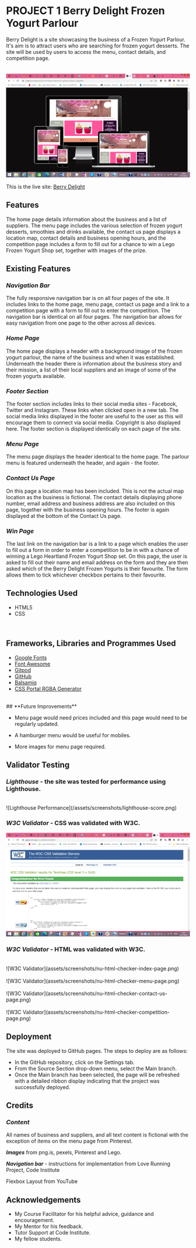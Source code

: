 # **PROJECT 1 Berry Delight Frozen Yogurt Parlour**
Berry Delight is a site showcasing the business of a Frozen Yogurt Parlour. It's aim is to attract users who are searching for frozen yogurt desserts. The site will be used by users to access the menu, contact details, and competition page.<br>
<br>
<br>
![Am I Responsive](/assets/screenshots/am-i-responsive.png)

This is the live site:  [Berry Delight](https://caitriona71.github.io/berry-delight2/)

## **Features**
The home page details information about the business and a list of suppliers. The menu page includes the various selection of frozen yogurt desserts, smoothies and drinks available, the contact us page displays a location map, contact details and business opening hours, and the competition page includes a form to fill out for a chance to win a Lego Frozen Yogurt Shop set, together with images of the prize.
<br>

## **Existing Features**


### ***Navigation Bar***
The fully responsive navigation bar is on all four pages of the site. It includes links to the home page, menu page, contact us page and a link to a competition page with a form to fill out to enter the competition. The navigation bar is identical on all four pages. The navigation bar allows for easy navigation from one page to the other across all devices. 

### ***Home Page***

The home page displays a header with a background image of the frozen yogurt parlour, the name of the business and when it was established.  Underneath the header there is information about the business story and their mission, a list of their local suppliers and an image of some of the frozen yogurts available.

### ***Footer Section***

The footer section includes links to their social media sites - Facebook, Twitter and Instagram.  These links when clicked open in a new tab.  The social media links displayed in the footer are useful to the user as this will encourage them to connect via social media.  Copyright is also displayed here.  The footer section is displayed identically on each page of the site.

### ***Menu Page***

The menu page displays the header identical to the home page.  The parlour menu is featured underneath the header, and again - the footer.

### ***Contact Us Page***

On this page a location map has been included.  This is not the actual map location as the business is fictional. The contact details displaying phone number, email address and business address are also included on this page, together with the business opening hours.  The footer is again displayed at the bottom of the Contact Us page.

### ***Win Page***

The last link on the navigation bar is a link to a page which enables the user to fill out a form in order to enter a competition to be in with a chance of winning a Lego Heartland Frozen Yogurt Shop set.  On this page, the user is asked to fill out their name and email address on the form and they are then asked which of the Berry Delight Frozen Yogurts is their favourite.  The form allows them to tick whichever checkbox pertains to their favourite.
<br>

## **Technologies Used**

* HTML5
* CSS
<br>

## **Frameworks, Libraries and Programmes Used**

* [Google Fonts](https://fonts.google.com)
* [Font Awesome](https://fontawesome.com)
* [Gitpod](https://gitpod.io)
* [GitHub](https://github.com)
* [Balsamiq](https://balsamiq.com)
* [CSS Portal RGBA Generator](https://www.cssportal.com/css3-rgba-generator/)
<br>
## **Future Improvements**

* Menu page would need prices included and this page would need to be regularly updated. 

* A hamburger menu would be useful for mobiles.  

* More images for menu page required.


## **Validator Testing**

### ***Lighthouse*** - the site was tested for performance using Lighthouse.<br>
<br>
![Lighthouse Performance](/assets/screenshots/lighthouse-score.png)<br>

### ***W3C Validator*** - CSS was validated with W3C.<br>

![W3C Validator](/assets/screenshots/w3c-css-validator.png)<br>

### ***W3C Validator*** - HTML was validated with W3C.<br>
<br>
![W3C Validator](assets/screenshots/nu-html-checker-index-page.png)<br>
<br>
![W3C Validator](assets/screenshots/nu-html-checker-menu-page.png)<br>
<br>
![W3C Validator](assets/screenshots/nu-html-checker-contact-us-page.png)<br>
<br>
![W3C Validator](assets/screenshots/nu-html-checker-competition-page.png)


## **Deployment**

The site was deployed to GitHub pages.  The steps to deploy are as follows:

* In the GitHub repository, click on the Settings tab.
* From the Source Section drop-down menu, select the Main branch.
* Once the Main branch has been selected, the page will be refreshed with a detailed ribbon display indicating that the project was successfully deployed.

## **Credits**

### ***Content***

All names of business and suppliers, and all text content is fictional with the exception of items on the menu page from Pinterest.

***Images*** from png.is, pexels, Pinterest and Lego.

***Navigation bar*** - instructions for implementation from Love Running Project, Code Institute

Flexbox Layout from YouTube

## **Acknowledgements**

* My Course Facilitator for his helpful advice, guidance and encouragement.  <br>
* My Mentor for his feedback. <br>
* Tutor Support at Code Institute. <br>
* My fellow students. <br>




